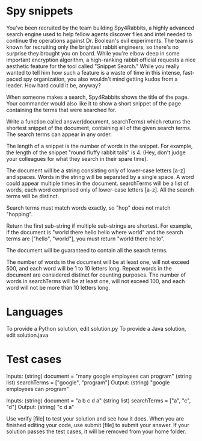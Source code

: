 Spy snippets
============

You've been recruited by the team building Spy4Rabbits, a highly advanced search engine used to help fellow agents discover files and intel needed to continue the operations against Dr. Boolean's evil experiments. The team is known for recruiting only the brightest rabbit engineers, so there's no surprise they brought you on board. While you're elbow deep in some important encryption algorithm, a high-ranking rabbit official requests a nice aesthetic feature for the tool called "Snippet Search." While you really wanted to tell him how such a feature is a waste of time in this intense, fast-paced spy organization, you also wouldn't mind getting kudos from a leader. How hard could it be, anyway?

When someone makes a search, Spy4Rabbits shows the title of the page. Your commander would also like it to show a short snippet of the page containing the terms that were searched for. 

Write a function called answer(document, searchTerms) which returns the shortest snippet of the document, containing all of the given search terms. The search terms can appear in any order.

The length of a snippet is the number of words in the snippet. For example, the length of the snippet "round fluffy rabbit tails" is 4. (Hey, don't judge your colleagues for what they search in their spare time).

The document will be a string consisting only of lower-case letters [a-z] and spaces. Words in the string will be separated by a single space. A word could appear multiple times in the document.
searchTerms will be a list of words, each word comprised only of lower-case letters [a-z]. All the search terms will be distinct.

Search terms must match words exactly, so "hop" does not match "hopping".

Return the first sub-string if multiple sub-strings are shortest. For example, if the document is "world there hello hello where world" and the search terms are ["hello", "world"], you must return "world there hello".

The document will be guaranteed to contain all the search terms.

The number of words in the document will be at least one, will not exceed 500, and each word will be 1 to 10 letters long. Repeat words in the document are considered distinct for counting purposes.
The number of words in searchTerms will be at least one, will not exceed 100, and each word will not be more than 10 letters long.

Languages
=========

To provide a Python solution, edit solution.py
To provide a Java solution, edit solution.java

Test cases
==========

Inputs:
    (string) document = "many google employees can program"
    (string list) searchTerms = ["google", "program"]
Output:
    (string) "google employees can program"

Inputs:
    (string) document = "a b c d a"
    (string list) searchTerms = ["a", "c", "d"]
Output:
    (string) "c d a"

Use verify [file] to test your solution and see how it does. When you are finished editing your code, use submit [file] to submit your answer. If your solution passes the test cases, it will be removed from your home folder.